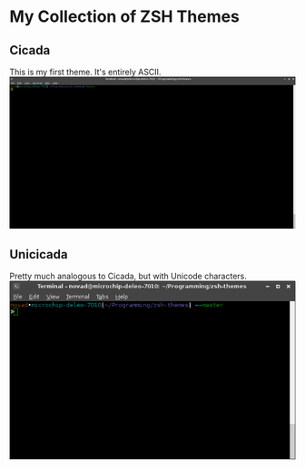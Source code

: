 # My Collection of ZSH Themes
## Cicada
This is my first theme. It's entirely ASCII.
![Cicada](/screenshots/cicada.png?raw=true)
## Unicicada
Pretty much analogous to Cicada, but with Unicode characters.
![Unicicada](/screenshots/unicicada.png?raw=true)
